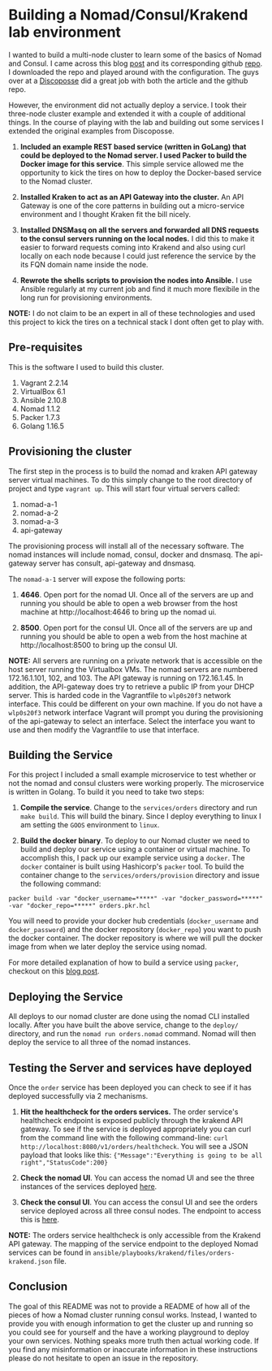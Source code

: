 # Building a Nomad/Consul/Krakend lab environment

I wanted to build a multi-node cluster to learn some of the basics of Nomad and Consul.  I came across this blog [post](https://discoposse.com/2019/11/21/building-a-hashicorp-nomad-cluster-lab-using-vagrant-and-virtualbox/) and its corresponding github [repo](https://github.com/discoposse/nomad-vagrant-lab). I downloaded the repo and played around with the configuration.  The guys over at a [Discoposse](https://discoposse.com) did a great job with both the article and the github repo.  

However, the environment did not actually deploy a service. I took their three-node cluster example and extended it with a couple of additional things. In the course of playing with the lab and building out some services I extended the original examples from Discoposse.

1. **Included an example REST based service (written in GoLang) that could be deployed to the Nomad server. I used Packer to build the Docker image for this service**.  This simple service allowed me the opportunity to kick the tires on how to deploy the Docker-based service to the Nomad cluster.

2. **Installed Kraken to act as an API Gateway into the cluster.** An API Gateway is one of the core patterns in building out a micro-service environment and I thought Kraken fit the bill nicely.

3. **Installed DNSMasq on all the servers and forwarded all DNS requests to the consul servers running on the local nodes.** I did this to make it easier to forward requests coming into Krakend and also using curl locally on each node because I could just reference the service by the its FQN domain name inside the node.

4. **Rewrote the shells scripts to provision the nodes into Ansible.**  I use Ansible regularly at my current job and find it much more flexibile in the long run for provisioning environments.

**NOTE:** I do not claim to be an expert in all of these technologies and used this project to kick the tires on a technical stack I dont often get to play with.  


## Pre-requisites

This is the software I used to build this cluster.

1. Vagrant 2.2.14 
2. VirtualBox 6.1
3. Ansible 2.10.8
4. Nomad 1.1.2
6. Packer 1.7.3
7. Golang 1.16.5

## Provisioning the cluster

The first step in the process is to build the nomad and kraken API gateway server virtual machines. To do this simply change to the root directory of project and type `vagrant up`. This will start four virtual servers called:

1. nomad-a-1
2. nomad-a-2
3. nomad-a-3
4. api-gateway

The provisioning process will install all of the necessary software.  The nomad instances will include nomad, consul, docker and dnsmasq.  The api-gateway server has consult, api-gateway and dnsmasq.

The `nomad-a-1` server will expose the following ports:

1. **4646**. Open port for the nomad UI.  Once all of the servers are up and running you should be able to open a web browser from the host machine at http://localhost:4646 to bring up the nomad ui.

2. **8500**. Open port for the consul UI.  Once all of the servers are up and running you should be able to open a web from the host machine at http://localhost:8500 to bring up the consul UI. 

**NOTE:** All servers are running on a private network that is accessible on the host server running the Virtualbox VMs.  The nomad servers are numbered 172.16.1.101, 102, and 103. The API gateway is running on 172.16.1.45.  In addition, the API-gateway does try to retrieve a public IP from your DHCP server.  This is harded code in the Vagrantfile to `wlp0s20f3` network interface.  This could be different on your own machine.  If you do not have a `wlp0s20f3` network interface Vagrant will prompt you during the provisioning of the api-gateway to select an interface.  Select the interface you want to use and then modify the Vagrantfile to use that interface.


## Building the Service

For this project I included a small example microservice to test whether or not the nomad and consul clusters were working properly. The microservice is written in Golang. To build it you need to take two steps:

1. **Compile the service**. Change to the `services/orders` directory and run `make build`.  This will build the binary.  Since I deploy everything to linux I am setting the `GOOS` environment to `linux`.

2. **Build the docker binary**.  To deploy to our Nomad cluster we need to build and deploy our service using a container or virtual machine. To accomplish this, I pack up our example service using a `docker`.  The `docker` container is built using Hashicorp's `packer` tool.  To build the container change to the `services/orders/provision` directory and issue the following command:

```shell
packer build -var "docker_username=*****" -var "docker_password=*****" -var "docker_repo=*****" orders.pkr.hcl
``` 

You will need to provide your docker hub credentials (`docker_username` and `docker_password`) and the docker repository (`docker_repo`) you want to push the docker container. The docker repository is where we will pull the docker image from when we later deploy the service using nomad.

For more detailed explanation of how to build a service using `packer`, checkout on this [blog post](https://thoughtmechanix.com/posts/8.01.2021_packer/).

## Deploying the Service

All deploys to our nomad cluster are done using the nomad CLI installed locally. After you have built the above service, change to the `deploy/` directory, and run the `nomad run orders.nomad` command. Nomad will then deploy the service to all three of the nomad instances.  

## Testing the Server and services have deployed

Once the `order` service has been deployed you can check to see if it has deployed successfully via 2 mechanisms.

1. **Hit the healthcheck for the orders services.** The order service's healthcheck endpoint is exposed publicly through the krakend API gateway. To see if the service is deployed appropriately you can curl from the command line with the following command-line: `curl http://localhost:8080/v1/orders/healthcheck`.  You will see a JSON payload that looks like this: `{"Message":"Everything is going to be all right","StatusCode":200}`

2. **Check the nomad UI**. You can access the nomad UI and see the three instances of the services deployed [here](http://localhost:8500/ui/cary/services/orders/instances).

3. **Check the consul UI**. You can access the consul UI and see the orders service deployed across all three consul nodes. The endpoint to access this is [here](http://localhost:4646/ui/jobs/orders-job).

**NOTE:** The orders service healthcheck is only accessible from the Krakend API gateway. The mapping of the service endpoint to the deployed Nomad services can be found in `ansible/playbooks/krakend/files/orders-krakend.json` file.

## Conclusion

The goal of this README was not to provide a README of how all of the pieces of how a Nomad cluster running consul works. Instead, I wanted to provide you with enough information to get the cluster up and running so you could see for yourself and the have a working playground to deploy your own services.  Nothing speaks more truth then actual working code. If you find any misinformation or inaccurate information in these instructions please do not hesitate to open an issue in the repository.



